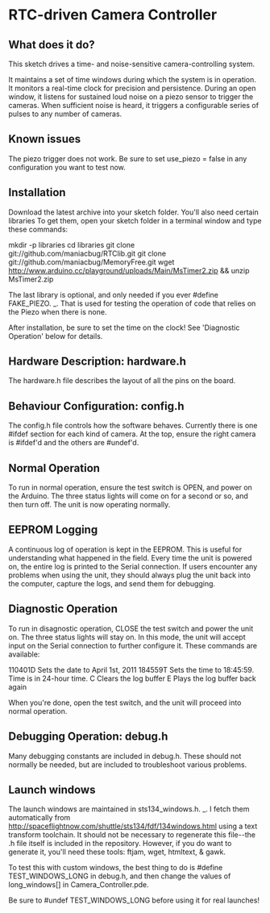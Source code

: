 # RTC-driven Camera Controller

## What does it do?

This sketch drives a time- and noise-sensitive camera-controlling system.

It maintains a set of time windows during which the system is in operation.
It monitors a real-time clock for precision and persistence.  During an open
window, it listens for sustained loud noise on a piezo sensor to trigger the
cameras.  When sufficient noise is heard, it triggers a configurable
series of pulses to any number of cameras.

## Known issues

The piezo trigger does not work.  Be sure to set use_piezo = false in any
configuration you want to test now.

## Installation 

Download the latest archive into your sketch folder.  You'll also need certain
libraries To get them, open your sketch folder in a terminal window and type 
these commands:

mkdir -p libraries
cd libraries
git clone git://github.com/maniacbug/RTClib.git 
git clone git://github.com/maniacbug/MemoryFree.git
wget http://www.arduino.cc/playground/uploads/Main/MsTimer2.zip && unzip MsTimer2.zip

The last library is optional, and only needed if you ever #define FAKE_PIEZO. _.
That is used for testing the operation of code that relies on the Piezo when there
is none.

After installation, be sure to set the time on the clock!  See 'Diagnostic
Operation' below for details.

## Hardware Description: hardware.h 

The hardware.h file describes the layout of all the pins on the board.

## Behaviour Configuration: config.h

The config.h file controls how the software behaves.  Currently there is one #ifdef
section for each kind of camera.  At the top, ensure the right camera is #ifdef'd
and the others are #undef'd.

## Normal Operation 

To run in normal operation, ensure the test switch is OPEN, and power on the 
Arduino.  The three status lights will come on for a second or so, and then 
turn off.  The unit is now operating normally.

## EEPROM Logging

A continuous log of operation is kept in the EEPROM.  This is useful for 
understanding what happened in the field.  Every time the unit is powered on,
the entire log is printed to the Serial connection.  If users encounter any
problems when using the unit, they should always plug the unit back into
the computer, capture the logs, and send them for debugging.

## Diagnostic Operation

To run in disagnostic operation, CLOSE the test switch and power the unit on.
The three status lights will stay on.  In this mode, the unit will accept
input on the Serial connection to further configure it.  These commands are
available:

110401D		Sets the date to April 1st, 2011
184559T		Sets the time to 18:45:59.  Time is in 24-hour time.
C		Clears the log buffer
E		Plays the log buffer back again

When you're done, open the test switch, and the unit will proceed into normal
operation.

## Debugging Operation: debug.h

Many debugging constants are included in debug.h.  These should not normally be 
needed, but are included to troubleshoot various problems.

## Launch windows

The launch windows are maintained in sts134_windows.h. _.  I fetch them
automatically from http://spaceflightnow.com/shuttle/sts134/fdf/134windows.html
using a text transform toolchain.  It should not be necessary to regenerate
this file--the .h file itself is included in the repository.  However, if you
do want to generate it, you'll need these tools:  ftjam, wget, htmltext, & gawk.

To test this with custom windows, the best thing to do is #define TEST_WINDOWS_LONG
in debug.h, and then change the values of long_windows[] in Camera_Controller.pde.

Be sure to #undef TEST_WINDOWS_LONG before using it for real launches! 
